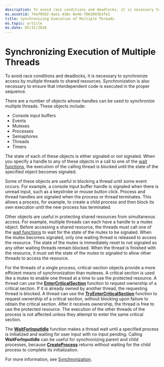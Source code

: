 ```yaml
---
description: To avoid race conditions and deadlocks, it is necessary to synchronize access by multiple threads to shared resources. Synchronization is also necessary to ensure that interdependent code is executed in the proper sequence.
ms.assetid: 74af0502-dae1-438c-8e4b-7663093b3fe3
title: Synchronizing Execution of Multiple Threads
ms.topic: article
ms.date: 05/31/2018
---
```


# Synchronizing Execution of Multiple Threads

To avoid race conditions and deadlocks, it is necessary to synchronize access by multiple threads to shared resources. Synchronization is also necessary to ensure that interdependent code is executed in the proper sequence.

There are a number of objects whose handles can be used to synchronize multiple threads. These objects include:

-   Console input buffers
-   Events
-   Mutexes
-   Processes
-   Semaphores
-   Threads
-   Timers

The state of each of these objects is either signaled or not signaled. When you specify a handle to any of these objects in a call to one of the [wait functions](../sync/wait-functions.md), the execution of the calling thread is blocked until the state of the specified object becomes signaled.

Some of these objects are useful in blocking a thread until some event occurs. For example, a console input buffer handle is signaled when there is unread input, such as a keystroke or mouse button click. Process and thread handles are signaled when the process or thread terminates. This allows a process, for example, to create a child process and then block its own execution until the new process has terminated.

Other objects are useful in protecting shared resources from simultaneous access. For example, multiple threads can each have a handle to a mutex object. Before accessing a shared resource, the threads must call one of the [wait functions](../sync/wait-functions.md) to wait for the state of the mutex to be signaled. When the mutex becomes signaled, only one waiting thread is released to access the resource. The state of the mutex is immediately reset to not signaled so any other waiting threads remain blocked. When the thread is finished with the resource, it must set the state of the mutex to signaled to allow other threads to access the resource.

For the threads of a single process, critical-section objects provide a more efficient means of synchronization than mutexes. A critical section is used like a mutex to enable one thread at a time to use the protected resource. A thread can use the [**EnterCriticalSection**](/windows/win32/api/synchapi/nf-synchapi-entercriticalsection) function to request ownership of a critical section. If it is already owned by another thread, the requesting thread is blocked. A thread can use the [**TryEnterCriticalSection**](/windows/win32/api/synchapi/nf-synchapi-tryentercriticalsection) function to request ownership of a critical section, without blocking upon failure to obtain the critical section. After it receives ownership, the thread is free to use the protected resource. The execution of the other threads of the process is not affected unless they attempt to enter the same critical section.

The [**WaitForInputIdle**](/windows/desktop/api/Winuser/nf-winuser-waitforinputidle) function makes a thread wait until a specified process is initialized and waiting for user input with no input pending. Calling **WaitForInputIdle** can be useful for synchronizing parent and child processes, because [**CreateProcess**](/windows/win32/api/processthreadsapi/nf-processthreadsapi-createprocessa) returns without waiting for the child process to complete its initialization.

For more information, see [Synchronization](../sync/synchronization.md).

 

 
